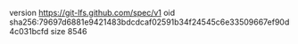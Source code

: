 version https://git-lfs.github.com/spec/v1
oid sha256:79697d6881e9421483bdcdcaf02591b34f24545c6e33509667ef90d4c031bcfd
size 8546
